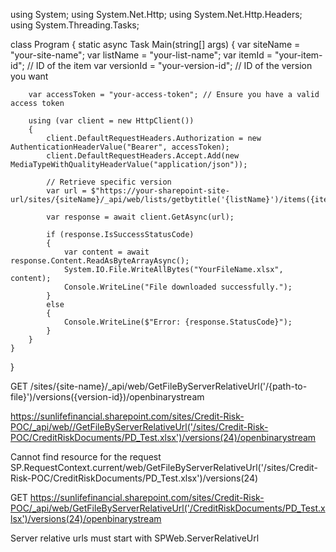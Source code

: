using System;
using System.Net.Http;
using System.Net.Http.Headers;
using System.Threading.Tasks;

class Program
{
    static async Task Main(string[] args)
    {
        var siteName = "your-site-name";
        var listName = "your-list-name";
        var itemId = "your-item-id"; // ID of the item
        var versionId = "your-version-id"; // ID of the version you want

        var accessToken = "your-access-token"; // Ensure you have a valid access token

        using (var client = new HttpClient())
        {
            client.DefaultRequestHeaders.Authorization = new AuthenticationHeaderValue("Bearer", accessToken);
            client.DefaultRequestHeaders.Accept.Add(new MediaTypeWithQualityHeaderValue("application/json"));

            // Retrieve specific version
            var url = $"https://your-sharepoint-site-url/sites/{siteName}/_api/web/lists/getbytitle('{listName}')/items({itemId})/versions({versionId})/$value";

            var response = await client.GetAsync(url);

            if (response.IsSuccessStatusCode)
            {
                var content = await response.Content.ReadAsByteArrayAsync();
                System.IO.File.WriteAllBytes("YourFileName.xlsx", content);
                Console.WriteLine("File downloaded successfully.");
            }
            else
            {
                Console.WriteLine($"Error: {response.StatusCode}");
            }
        }
    }
}

GET /sites/{site-name}/_api/web/GetFileByServerRelativeUrl('/{path-to-file}')/versions({version-id})/openbinarystream

https://sunlifefinancial.sharepoint.com/sites/Credit-Risk-POC/_api/web//GetFileByServerRelativeUrl('/sites/Credit-Risk-POC/CreditRiskDocuments/PD_Test.xlsx')/versions(24)/openbinarystream

Cannot find resource for the request SP.RequestContext.current/web/GetFileByServerRelativeUrl('/sites/Credit-Risk-POC/CreditRiskDocuments/PD_Test.xlsx')/versions(24)


GET https://sunlifefinancial.sharepoint.com/sites/Credit-Risk-POC/_api/web/GetFileByServerRelativeUrl('/CreditRiskDocuments/PD_Test.xlsx')/versions(24)/openbinarystream

Server relative urls must start with SPWeb.ServerRelativeUrl

